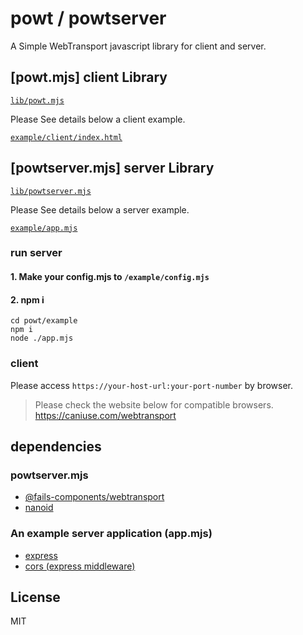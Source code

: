 # powt / powtserver 

A Simple WebTransport javascript library for client and server.

## [powt.mjs] client Library

[`lib/powt.mjs`](./lib/powt.mjs)

Please See details below a client example.

[`example/client/index.html`](./example/client/index.html)

## [powtserver.mjs] server Library

[`lib/powtserver.mjs`](./lib/powtserver.mjs)

Please See details below a server example.

[`example/app.mjs`](./example/app.mjs)

### run server

#### 1. Make your config.mjs to `/example/config.mjs`

#### 2. npm i

```
cd powt/example
npm i
node ./app.mjs
```
### client

Please access `https://your-host-url:your-port-number` by browser.

> Please check the website below for compatible browsers.
> https://caniuse.com/webtransport

## dependencies

### powtserver.mjs

- [@fails-components/webtransport](https://github.com/fails-components/webtransport)
- [nanoid](https://github.com/ai/nanoid)

### An example server application (app.mjs)

- [express](https://github.com/expressjs/express)
- [cors (express middleware)](https://www.npmjs.com/package/cors)

## License

MIT


